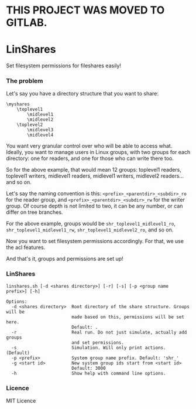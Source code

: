 # THIS PROJECT WAS MOVED TO GITLAB.

# LinShares

Set filesystem permissions for fileshares easily!

### The problem

Let's say you have a directory structure that you want to share:

```
\myshares
    \toplevel1
        \midlevel1
        \midlevel2
    \toplevel2
        \midlevel3
        \midlevel4
```

You want very granular control over who will be able to access what. Ideally, you want to manage users in Linux groups, with two groups for each directory: one for readers, and one for those who can write there too.

So for the above example, that would mean 12 groups: toplevel1 readers, toplevel1 writers, midlevel1 readers, midlevel1 writers, midlevel2 readers... and so on.

Let's say the naming convention is this: `<prefix>_<parentdir>_<subdir>_ro` for the reader group, and `<prefix>_<parentdir>_<subdir>_rw` for the writer group. Of course depth is not limited to two, it can be any number, or can differ on tree branches.

For the above example, groups would be `shr_toplevel1_midlevel1_ro`, `shr_toplevel1_midlevel1_rw`, `shr_toplevel1_midlevel2_ro`, and so on.

Now you want to set filesystem permissions accordingly. For that, we use the acl features.

And that's it, groups and permissions are set up!

### LinShares

```
linshares.sh [-d <shares directory>] [-r] [-s] [-p <group name prefix>] [-h]

Options:
  -d <shares directory>  Root directory of the share structure. Groups will be
                         made based on this, permissions will be set here.
                         Default: .
  -r                     Real run. Do not just simulate, actually add groups
                         and set permissions.
  -s                     Simulation. Will only print actions. (Default)
  -p <prefix>            System group name prefix. Default: 'shr_'
  -g <start id>          New system group ids start from <start id>
                         Default: 3000
  -h                     Show help with command line options.
```

### Licence

MIT Licence
